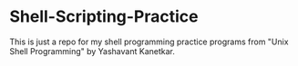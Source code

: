 # Shell-Scripting-Practice

This is just a repo for my shell programming practice programs from "Unix Shell Programming" by Yashavant Kanetkar.
